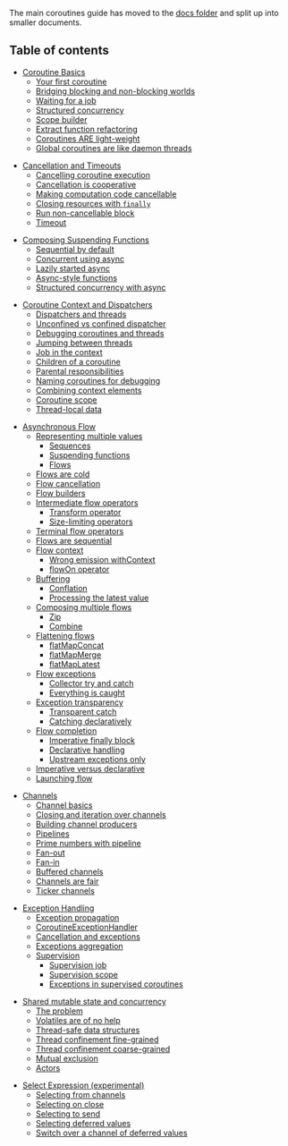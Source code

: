The main coroutines guide has moved to the [docs folder](docs/coroutines-guide.md) and split up into smaller documents.

## Table of contents

<!--- TOC_REF docs/basics.md -->
* <a name='coroutine-basics'></a>[Coroutine Basics](docs/basics.md#coroutine-basics)
  * <a name='your-first-coroutine'></a>[Your first coroutine](docs/basics.md#your-first-coroutine)
  * <a name='bridging-blocking-and-non-blocking-worlds'></a>[Bridging blocking and non-blocking worlds](docs/basics.md#bridging-blocking-and-non-blocking-worlds)
  * <a name='waiting-for-a-job'></a>[Waiting for a job](docs/basics.md#waiting-for-a-job)
  * <a name='structured-concurrency'></a>[Structured concurrency](docs/basics.md#structured-concurrency)
  * <a name='scope-builder'></a>[Scope builder](docs/basics.md#scope-builder)
  * <a name='extract-function-refactoring'></a>[Extract function refactoring](docs/basics.md#extract-function-refactoring)
  * <a name='coroutines-are-light-weight'></a>[Coroutines ARE light-weight](docs/basics.md#coroutines-are-light-weight)
  * <a name='global-coroutines-are-like-daemon-threads'></a>[Global coroutines are like daemon threads](docs/basics.md#global-coroutines-are-like-daemon-threads)
<!--- TOC_REF docs/cancellation-and-timeouts.md -->
* <a name='cancellation-and-timeouts'></a>[Cancellation and Timeouts](docs/cancellation-and-timeouts.md#cancellation-and-timeouts)
  * <a name='cancelling-coroutine-execution'></a>[Cancelling coroutine execution](docs/cancellation-and-timeouts.md#cancelling-coroutine-execution)
  * <a name='cancellation-is-cooperative'></a>[Cancellation is cooperative](docs/cancellation-and-timeouts.md#cancellation-is-cooperative)
  * <a name='making-computation-code-cancellable'></a>[Making computation code cancellable](docs/cancellation-and-timeouts.md#making-computation-code-cancellable)
  * <a name='closing-resources-with-finally'></a>[Closing resources with `finally`](docs/cancellation-and-timeouts.md#closing-resources-with-finally)
  * <a name='run-non-cancellable-block'></a>[Run non-cancellable block](docs/cancellation-and-timeouts.md#run-non-cancellable-block)
  * <a name='timeout'></a>[Timeout](docs/cancellation-and-timeouts.md#timeout)
<!--- TOC_REF docs/composing-suspending-functions.md -->
* <a name='composing-suspending-functions'></a>[Composing Suspending Functions](docs/composing-suspending-functions.md#composing-suspending-functions)
  * <a name='sequential-by-default'></a>[Sequential by default](docs/composing-suspending-functions.md#sequential-by-default)
  * <a name='concurrent-using-async'></a>[Concurrent using async](docs/composing-suspending-functions.md#concurrent-using-async)
  * <a name='lazily-started-async'></a>[Lazily started async](docs/composing-suspending-functions.md#lazily-started-async)
  * <a name='async-style-functions'></a>[Async-style functions](docs/composing-suspending-functions.md#async-style-functions)
  * <a name='structured-concurrency-with-async'></a>[Structured concurrency with async](docs/composing-suspending-functions.md#structured-concurrency-with-async)
<!--- TOC_REF docs/coroutine-context-and-dispatchers.md -->
* <a name='coroutine-context-and-dispatchers'></a>[Coroutine Context and Dispatchers](docs/coroutine-context-and-dispatchers.md#coroutine-context-and-dispatchers)
  * <a name='dispatchers-and-threads'></a>[Dispatchers and threads](docs/coroutine-context-and-dispatchers.md#dispatchers-and-threads)
  * <a name='unconfined-vs-confined-dispatcher'></a>[Unconfined vs confined dispatcher](docs/coroutine-context-and-dispatchers.md#unconfined-vs-confined-dispatcher)
  * <a name='debugging-coroutines-and-threads'></a>[Debugging coroutines and threads](docs/coroutine-context-and-dispatchers.md#debugging-coroutines-and-threads)
  * <a name='jumping-between-threads'></a>[Jumping between threads](docs/coroutine-context-and-dispatchers.md#jumping-between-threads)
  * <a name='job-in-the-context'></a>[Job in the context](docs/coroutine-context-and-dispatchers.md#job-in-the-context)
  * <a name='children-of-a-coroutine'></a>[Children of a coroutine](docs/coroutine-context-and-dispatchers.md#children-of-a-coroutine)
  * <a name='parental-responsibilities'></a>[Parental responsibilities](docs/coroutine-context-and-dispatchers.md#parental-responsibilities)
  * <a name='naming-coroutines-for-debugging'></a>[Naming coroutines for debugging](docs/coroutine-context-and-dispatchers.md#naming-coroutines-for-debugging)
  * <a name='combining-context-elements'></a>[Combining context elements](docs/coroutine-context-and-dispatchers.md#combining-context-elements)
  * <a name='coroutine-scope'></a>[Coroutine scope](docs/coroutine-context-and-dispatchers.md#coroutine-scope)
  * <a name='thread-local-data'></a>[Thread-local data](docs/coroutine-context-and-dispatchers.md#thread-local-data)
<!--- TOC_REF docs/flow.md -->
* <a name='asynchronous-flow'></a>[Asynchronous Flow](docs/flow.md#asynchronous-flow)
  * <a name='representing-multiple-values'></a>[Representing multiple values](docs/flow.md#representing-multiple-values)
    * <a name='sequences'></a>[Sequences](docs/flow.md#sequences)
    * <a name='suspending-functions'></a>[Suspending functions](docs/flow.md#suspending-functions)
    * <a name='flows'></a>[Flows](docs/flow.md#flows)
  * <a name='flows-are-cold'></a>[Flows are cold](docs/flow.md#flows-are-cold)
  * <a name='flow-cancellation'></a>[Flow cancellation](docs/flow.md#flow-cancellation)
  * <a name='flow-builders'></a>[Flow builders](docs/flow.md#flow-builders)
  * <a name='intermediate-flow-operators'></a>[Intermediate flow operators](docs/flow.md#intermediate-flow-operators)
    * <a name='transform-operator'></a>[Transform operator](docs/flow.md#transform-operator)
    * <a name='size-limiting-operators'></a>[Size-limiting operators](docs/flow.md#size-limiting-operators)
  * <a name='terminal-flow-operators'></a>[Terminal flow operators](docs/flow.md#terminal-flow-operators)
  * <a name='flows-are-sequential'></a>[Flows are sequential](docs/flow.md#flows-are-sequential)
  * <a name='flow-context'></a>[Flow context](docs/flow.md#flow-context)
    * <a name='wrong-emission-withcontext'></a>[Wrong emission withContext](docs/flow.md#wrong-emission-withcontext)
    * <a name='flowon-operator'></a>[flowOn operator](docs/flow.md#flowon-operator)
  * <a name='buffering'></a>[Buffering](docs/flow.md#buffering)
    * <a name='conflation'></a>[Conflation](docs/flow.md#conflation)
    * <a name='processing-the-latest-value'></a>[Processing the latest value](docs/flow.md#processing-the-latest-value)
  * <a name='composing-multiple-flows'></a>[Composing multiple flows](docs/flow.md#composing-multiple-flows)
    * <a name='zip'></a>[Zip](docs/flow.md#zip)
    * <a name='combine'></a>[Combine](docs/flow.md#combine)
  * <a name='flattening-flows'></a>[Flattening flows](docs/flow.md#flattening-flows)
    * <a name='flatmapconcat'></a>[flatMapConcat](docs/flow.md#flatmapconcat)
    * <a name='flatmapmerge'></a>[flatMapMerge](docs/flow.md#flatmapmerge)
    * <a name='flatmaplatest'></a>[flatMapLatest](docs/flow.md#flatmaplatest)
  * <a name='flow-exceptions'></a>[Flow exceptions](docs/flow.md#flow-exceptions)
    * <a name='collector-try-and-catch'></a>[Collector try and catch](docs/flow.md#collector-try-and-catch)
    * <a name='everything-is-caught'></a>[Everything is caught](docs/flow.md#everything-is-caught)
  * <a name='exception-transparency'></a>[Exception transparency](docs/flow.md#exception-transparency)
    * <a name='transparent-catch'></a>[Transparent catch](docs/flow.md#transparent-catch)
    * <a name='catching-declaratively'></a>[Catching declaratively](docs/flow.md#catching-declaratively)
  * <a name='flow-completion'></a>[Flow completion](docs/flow.md#flow-completion)
    * <a name='imperative-finally-block'></a>[Imperative finally block](docs/flow.md#imperative-finally-block)
    * <a name='declarative-handling'></a>[Declarative handling](docs/flow.md#declarative-handling)
    * <a name='upstream-exceptions-only'></a>[Upstream exceptions only](docs/flow.md#upstream-exceptions-only)
  * <a name='imperative-versus-declarative'></a>[Imperative versus declarative](docs/flow.md#imperative-versus-declarative)
  * <a name='launching-flow'></a>[Launching flow](docs/flow.md#launching-flow)
<!--- TOC_REF docs/channels.md -->
* <a name='channels'></a>[Channels](docs/channels.md#channels)
  * <a name='channel-basics'></a>[Channel basics](docs/channels.md#channel-basics)
  * <a name='closing-and-iteration-over-channels'></a>[Closing and iteration over channels](docs/channels.md#closing-and-iteration-over-channels)
  * <a name='building-channel-producers'></a>[Building channel producers](docs/channels.md#building-channel-producers)
  * <a name='pipelines'></a>[Pipelines](docs/channels.md#pipelines)
  * <a name='prime-numbers-with-pipeline'></a>[Prime numbers with pipeline](docs/channels.md#prime-numbers-with-pipeline)
  * <a name='fan-out'></a>[Fan-out](docs/channels.md#fan-out)
  * <a name='fan-in'></a>[Fan-in](docs/channels.md#fan-in)
  * <a name='buffered-channels'></a>[Buffered channels](docs/channels.md#buffered-channels)
  * <a name='channels-are-fair'></a>[Channels are fair](docs/channels.md#channels-are-fair)
  * <a name='ticker-channels'></a>[Ticker channels](docs/channels.md#ticker-channels)
<!--- TOC_REF docs/exception-handling.md -->
* <a name='exception-handling'></a>[Exception Handling](docs/exception-handling.md#exception-handling)
  * <a name='exception-propagation'></a>[Exception propagation](docs/exception-handling.md#exception-propagation)
  * <a name='coroutineexceptionhandler'></a>[CoroutineExceptionHandler](docs/exception-handling.md#coroutineexceptionhandler)
  * <a name='cancellation-and-exceptions'></a>[Cancellation and exceptions](docs/exception-handling.md#cancellation-and-exceptions)
  * <a name='exceptions-aggregation'></a>[Exceptions aggregation](docs/exception-handling.md#exceptions-aggregation)
  * <a name='supervision'></a>[Supervision](docs/exception-handling.md#supervision)
    * <a name='supervision-job'></a>[Supervision job](docs/exception-handling.md#supervision-job)
    * <a name='supervision-scope'></a>[Supervision scope](docs/exception-handling.md#supervision-scope)
    * <a name='exceptions-in-supervised-coroutines'></a>[Exceptions in supervised coroutines](docs/exception-handling.md#exceptions-in-supervised-coroutines)
<!--- TOC_REF docs/shared-mutable-state-and-concurrency.md -->
* <a name='shared-mutable-state-and-concurrency'></a>[Shared mutable state and concurrency](docs/shared-mutable-state-and-concurrency.md#shared-mutable-state-and-concurrency)
  * <a name='the-problem'></a>[The problem](docs/shared-mutable-state-and-concurrency.md#the-problem)
  * <a name='volatiles-are-of-no-help'></a>[Volatiles are of no help](docs/shared-mutable-state-and-concurrency.md#volatiles-are-of-no-help)
  * <a name='thread-safe-data-structures'></a>[Thread-safe data structures](docs/shared-mutable-state-and-concurrency.md#thread-safe-data-structures)
  * <a name='thread-confinement-fine-grained'></a>[Thread confinement fine-grained](docs/shared-mutable-state-and-concurrency.md#thread-confinement-fine-grained)
  * <a name='thread-confinement-coarse-grained'></a>[Thread confinement coarse-grained](docs/shared-mutable-state-and-concurrency.md#thread-confinement-coarse-grained)
  * <a name='mutual-exclusion'></a>[Mutual exclusion](docs/shared-mutable-state-and-concurrency.md#mutual-exclusion)
  * <a name='actors'></a>[Actors](docs/shared-mutable-state-and-concurrency.md#actors)
<!--- TOC_REF docs/select-expression.md -->
* <a name='select-expression-experimental'></a>[Select Expression (experimental)](docs/select-expression.md#select-expression-experimental)
  * <a name='selecting-from-channels'></a>[Selecting from channels](docs/select-expression.md#selecting-from-channels)
  * <a name='selecting-on-close'></a>[Selecting on close](docs/select-expression.md#selecting-on-close)
  * <a name='selecting-to-send'></a>[Selecting to send](docs/select-expression.md#selecting-to-send)
  * <a name='selecting-deferred-values'></a>[Selecting deferred values](docs/select-expression.md#selecting-deferred-values)
  * <a name='switch-over-a-channel-of-deferred-values'></a>[Switch over a channel of deferred values](docs/select-expression.md#switch-over-a-channel-of-deferred-values)
<!--- END -->
